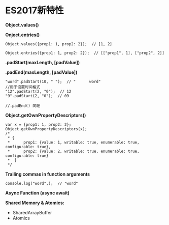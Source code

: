 # ES2017新特性

**Object.values()**

**Onject.entries()**

```
Object.values({prop1: 1, prop2: 2});  // [1, 2]

Object.entries({prop1: 1, prop2: 2});  // [["prop1", 1], ["prop2", 2]]
```

**.padStart(maxLength, [padValue])**

**.padEnd(maxLength, [padValue])**

```
"word".padStart(10, " ");  // "      word"
//用于设置时间格式
"12".padStart(2, "0");  // 12
"9".padStart(2, "0");  // 09

//.padEnd() 同理
```

**Object.getOwnPropertyDescriptors()**

```
var x = {prop1: 1, prop2: 2};
Object.getOwnPropertyDescriptors(x);
/*
 * {
 *      prop1: {value: 1, writable: true, enumerable: true, configurable: true},
 *      prop2: {value: 2, writable: true, enumerable: true, configurable: true}
 *  }
 */
```

**Trailing commas in function  arguments**

```
console.log("word",);  // "word"
```

**Async Function (async await)**

**Shared Memory & Atomics:**

- SharedArrayBuffer
- Atomics
